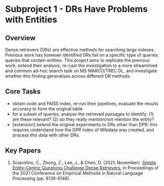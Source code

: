 # Subproject 1 - DRs Have Problems with Entities

## Overview
Dense retrievers (DRs) are effective methods for searching large indexes. Previous work has however identified DRs fail on a specific type of queries: queries that contain entities. This project aims to replicate the previous work, extend their analysis, re-cast the investigation to a more streamlined and common ad-hoc search task on MS MARCO/TREC DL, and investigate whether this finding generalises across different DR methods.


## Core Tasks

- obtain code and FAISS index, re-run their pipelines, evaluate the results accuracy to form the original table
- for a subset of queries, analyse the retrieved passages to identify: (1) are these relevant? (2) do they really mention/not-mention the entity?	
- [extension] extend the original experiments to DRs other than DPR: this requires understand how the DPR index of Wikidata was created, and process this data with other DRs.



## Key Papers

1. Sciavolino, C., Zhong, Z., Lee, J., & Chen, D. (2021, November). [Simple Entity-Centric Questions Challenge Dense Retrievers.](https://arxiv.org/pdf/2109.08535.pdf) In Proceedings of the 2021 Conference on Empirical Methods in Natural Language Processing (pp. 6138-6148).

